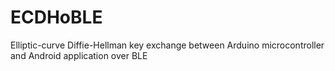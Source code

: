# ECDHoBLE
Elliptic-curve Diffie-Hellman key exchange between Arduino microcontroller and Android application over BLE
